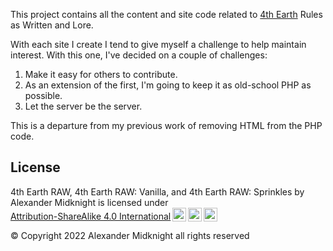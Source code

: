  This project contains all the content and site code related to [4th Earth](https://4th.earth) Rules as Written and Lore.

 With each site I create I tend to give myself a challenge to help maintain interest. With this one, I've decided on a couple of challenges:

 1. Make it easy for others to contribute.
 2. As an extension of the first, I'm going to keep it as old-school PHP as possible.
 3. Let the server be the server.

 This is a departure from my previous work of removing HTML from the PHP code.

 ## License

<p xmlns:cc="http://creativecommons.org/ns#" xmlns:dct="http://purl.org/dc/terms/"><span property="dct:title">4th Earth RAW, 4th Earth RAW: Vanilla, and 4th Earth RAW: Sprinkles</span> by <span property="cc:attributionName">Alexander Midknight</span> is licensed under <a href="http://creativecommons.org/licenses/by-sa/4.0/?ref=chooser-v1" target="_blank" rel="license noopener noreferrer" style="display:inline-block;">Attribution-ShareAlike 4.0 International<img style="height:22px!important;margin-left:3px;vertical-align:text-bottom;" src="https://mirrors.creativecommons.org/presskit/icons/cc.svg?ref=chooser-v1"><img style="height:22px!important;margin-left:3px;vertical-align:text-bottom;" src="https://mirrors.creativecommons.org/presskit/icons/by.svg?ref=chooser-v1"><img style="height:22px!important;margin-left:3px;vertical-align:text-bottom;" src="https://mirrors.creativecommons.org/presskit/icons/sa.svg?ref=chooser-v1"></a></p>

 © Copyright 2022 Alexander Midknight all rights reserved
